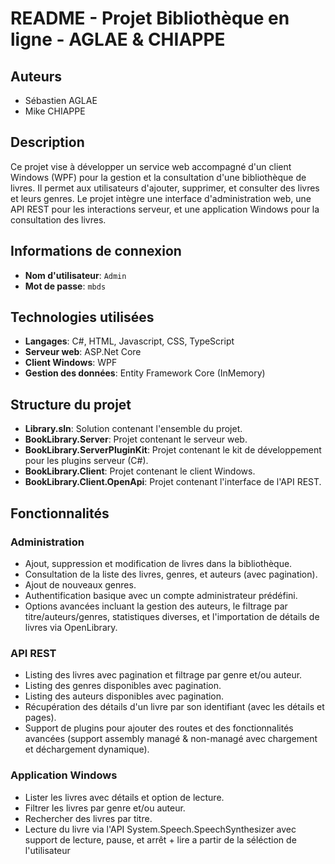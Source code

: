 # README - Projet Bibliothèque en ligne - AGLAE & CHIAPPE

## Auteurs
- Sébastien AGLAE
- Mike CHIAPPE

## Description
Ce projet vise à développer un service web accompagné d'un client Windows (WPF) pour la gestion et la consultation d'une bibliothèque de livres. Il permet aux utilisateurs d'ajouter, supprimer, et consulter des livres et leurs genres. Le projet intègre une interface d'administration web, une API REST pour les interactions serveur, et une application Windows pour la consultation des livres.  

## Informations de connexion
- **Nom d'utilisateur**: `Admin`
- **Mot de passe**: `mbds`

## Technologies utilisées
- **Langages**: C#, HTML, Javascript, CSS, TypeScript
- **Serveur web**: ASP.Net Core
- **Client Windows**: WPF
- **Gestion des données**: Entity Framework Core (InMemory)

## Structure du projet
- **Library.sln**: Solution contenant l'ensemble du projet.
- **BookLibrary.Server**: Projet contenant le serveur web.
- **BookLibrary.ServerPluginKit**: Projet contenant le kit de développement pour les plugins serveur (C#).
- **BookLibrary.Client**: Projet contenant le client Windows.
- **BookLibrary.Client.OpenApi**: Projet contenant l'interface de l'API REST.

## Fonctionnalités
### Administration
- Ajout, suppression et modification de livres dans la bibliothèque.
- Consultation de la liste des livres, genres, et auteurs (avec pagination).
- Ajout de nouveaux genres.
- Authentification basique avec un compte administrateur prédéfini.
- Options avancées incluant la gestion des auteurs, le filtrage par titre/auteurs/genres, statistiques diverses, et l'importation de détails de livres via OpenLibrary.

### API REST
- Listing des livres avec pagination et filtrage par genre et/ou auteur.
- Listing des genres disponibles avec pagination.
- Listing des auteurs disponibles avec pagination.
- Récupération des détails d'un livre par son identifiant (avec les détails et pages).
- Support de plugins pour ajouter des routes et des fonctionnalités avancées (support assembly managé & non-managé avec chargement et déchargement dynamique).

### Application Windows
- Lister les livres avec détails et option de lecture.
- Filtrer les livres par genre et/ou auteur.
- Rechercher des livres par titre.
- Lecture du livre via l'API System.Speech.SpeechSynthesizer avec support de lecture, pause, et arrêt + lire a partir de la séléction de l'utilisateur